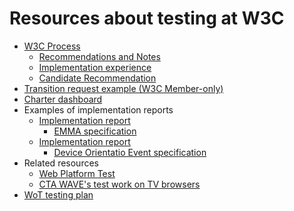 # Resources about testing at W3C

* [W3C Process](https://www.w3.org/2018/Process-20180201/)
  * [Recommendations and Notes](https://www.w3.org/2018/Process-20180201/#recs-and-notes)
  * [Implementation experience](https://www.w3.org/2018/Process-20180201/#implementation-experience)
  * [Candidate Recommendation](https://www.w3.org/2018/Process-20180201/#candidate-rec)
* [Transition request example (W3C Member-only)](https://lists.w3.org/Archives/Member/chairs/2018OctDec/0024.html)
* [Charter dashboard](https://w3c.github.io/charters-dashboard/)
* Examples of implementation reports
  * [Implementation report](https://www.w3.org/2008/geolocation/wiki/DeviceOrientation_Event_Implementation_Report)
    * [EMMA specification](https://www.w3.org/TR/emma/)
  * [Implementation report](https://www.w3.org/2002/mmi/2008/emma-ir/)
    * [Device Orientatio Event specification](https://www.w3.org/TR/orientation-event/)
* Related resources
  * [Web Platform Test](https://github.com/web-platform-tests/wpt)
  * [CTA WAVE's test work on TV browsers](https://webapitests2017.ctawave.org/)
* [WoT testing plan](https://github.com/w3c/wot/blob/master/testing/plan.md)

